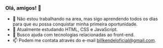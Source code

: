 ### Olá, amigos! 👋

- 🔭 Não estou trabalhando na area, mas sigo aprendendo todos os dias para que eu possa conquistar minha primeira oportunidade.
- 🌱 Atualmente estudando HTML, CSS e JavaScript.
- 🤔 Busco ajuda com tecnologias relacionadas ao front-end. 
- 📫 Podem me contata através do e-mail billkendeloficial@gmail.com. 

